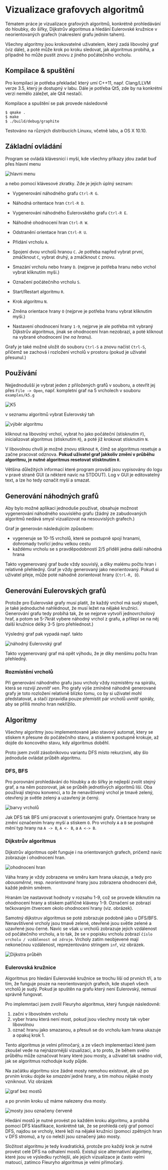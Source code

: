 # Vizualizace grafovych algoritmů

Tématem práce je vizualizace grafových algoritmů, konkrétně prohledávání do hloubky, do šířky, Dijkstrův algoritmus a hledání Eulerovské kružnice v neorientovaných grafech (nakreslení grafu jedním tahem).

Všechny algoritmy jsou krokovatelné uživatelem, který zadá libovolný graf (viz dále), a poté může krok po kroku sledovat, jak algoritmus probíhá, a případně ho může pustit znovu z jiného počátečního vrcholu.

## Kompilace & spuštění

Pro kompilaci je potřeba překladač který umí C++11, např. Clang/LLVM verze 3.5, který je dostupný v labu. Dále je potřeba Qt5, zde by na konkrétní verzi nemělo záležet, ale Qt4 nestačí.

Kompilace a spuštění se pak provede následovně

    $ qmake .
    $ make
    $ ./build/debug/graphite

Testováno na různých distribucích Linuxu, včetně labu, a OS X 10.10.

## Základní ovládání

Program se ovládá klávesnicí i myší, kde všechny příkazy jdou zadat buď přes hlavní menu

![hlavni menu](http://i.imgur.com/KJaB5S6.png)

a nebo pomocí klávesové zkratky. Zde je jejich úplný seznam:

- Vygenerování náhodného grafu `Ctrl-R G`.
- Náhodná oritentace hran `Ctrl-R D`.
- Vygenerování náhodného Eulerovského grafu `Ctrl-R E`.
- Náhodné ohodnocení hran `Ctrl-R W`.
- Odstranění orientace hran `Ctrl-R U`.

- Přidání vrcholu `A`.
- Spojení dvou vrcholů hranou `C`. Je potřeba napřed vybrat první,
  zmáčknout `C`, vybrat druhý, a zmáčknout `C` znovu.
- Smazání vrcholu nebo hrany `D`. (nejprve je potřeba hranu nebo vrchol vybrat kliknutím myši.)
- Označení počátečního vrcholu `S`.
- Start/Restart algoritmu `R`.
- Krok algoritmu `N`.
- Změna orientace hrany `O` (nejprve je potřeba hranu vybrat kliknutím myši.)
- Nastavení ohodnocení hrany `1-9`, nejprve je ale potřeba mít vybraný Dijkstrův algoritmus, jinak se ohodnocení hran nezobrazí, a poté kliknout na vybrané ohodnocení (*ne na hranu*).

Grafy je také možné uložit do souboru `Ctrl-S` a znovu načíst `Ctrl-S`, přičemž se zachová i rozložení vrcholů v prostoru (pokud je uživatel přesunul.)

## Používání

Nejjednodušší je vybrat jeden z přiložených grafů v souboru, a otevřít jej přes `File -> Open`, např. kompletní graf na 5 vrcholech v souboru `examples/k5.g`

![K5](http://i.imgur.com/iYrD1VK.png)

v seznamu algoritmů vybrat Eulerovský tah

![výběr algoritmu](http://i.imgur.com/ewrHxRO.png)

kliknout na libovolný vrchol, vybrat ho jako počáteční (stisknutím `F`), inicializovat algoritmus (stisknutím `R`), a poté již krokovat stisknutím `N`.

V libovolnou chvíli je možné znovu stiknout `R`, čímž se algoritmus resetuje a začne pracovat odznova. **Pokud uživatel graf jakkoliv změní v průběhu algoritmu, je nutné algoritmus resetovat stisktnutím `R`**.

Většina důležitých informací které program provádí jsou vypisovány do logu v pravé straně GUI (a některé navíc na STDOUT). Log v GUI je editovatelný text, a lze ho tedy označit myší a smazat.

## Generování náhodných grafů

Aby bylo možné aplikaci jednoduše používat, obsahuje možnost vygenerování náhodného souvislého grafu (žádný ze zabudovaných algoritmů nedává smysl vizualizovat na nesouvislých grafech.)

Graf je generován následujícím způsobem:

- vygeneruje se 10-15 vrcholů, které se postupně spojí hranami, dohromady tvořící jednu velkou cestu
- každému vrcholu se s pravděpodobností 2/5 přidělí jedna další náhodná hrana

Takto vygenerovaný graf bude vždy souvislý, a díky malému počtu hran i relativně přehledný. Graf je vždy generovaný jako neorientovaný. Pokud si uživatel přeje, může poté náhodně zorientovat hrany (`Ctrl-R, D`).

## Generování Eulerovských grafů

Protože pro Eulerovské grafy musí platit, že každý vrchol má sudý stupeň, je také jednoduché nahlédnout, že musí ležet na nějaké kružnici. Generování grafu tedy probíhá tak, že se nejprve vytvoří jednovrcholový hraf, a potom se 5-7krát vybere náhodný vrchol z grafu, a přilepí se na něj další kružnice délky 3-5 (pro přehlednost.)

Výsledný graf pak vypadá např. takto

![náhodný Eulerovský graf](http://i.imgur.com/LQNxfKa.png)

Takto vygenerovaný graf má opět výhodu, že je díky menšímu počtu hran přehledný.

### Rozmístění vrcholů

Při generování náhodného grafu jsou vrcholy vždy rozmístěny na spirálu, která se rozvijí _zevnitř ven_. Pro grafy výše zmíněné náhodně generované grafy je toto rozložení relativně blízko tomu, co by si uživatel mohl předstatovat, a stačí zpravidla pouze přemístit pár vrcholů uvnitř spirály, aby se příliš mnoho hran nekřížilo.

## Algoritmy

Všechny algoritmy jsou implementované jako stavový automat, ktery se stiskem `R` přesune do počátečního stavu, a stiskem `N` postupně krokuje, až dojde do koncového stavu, kdy algoritmus doběhl.

Proto jsem zvolil zásobníkovou variantu DFS místo rekurzivní, aby šlo jednoduše ovládat průběh algoritmu.

### DFS, BFS

Pro porovnání prohledávání do hloubky a do šířky je nejlepší zvolit stejný graf, a na něm pozorovat, jak se průběh jednotlivých algoritmů liší. Oba používají stejnou konvenci, a to že nenavštívený vrchol je tmavě zelený, otevřený je světle zelený a uzavřený je černý.

![barvy vrcholů](http://i.imgur.com/CaAOrcu.png)

Jak DFS tak BFS umí pracovat s orientovanými grafy. Orientace hrany se změní označením hrany myší a stiskem `O`. Pro vrcholy `A` a `B` se postupně mění typ hrany na `A -> B`, `A <- B`, a `A <-> B`.

### Dijkstrův algoritmus

Dijkstrův algoritmus opět funguje i na orientovaných grafech, pričemž navíc zobrazuje i ohodnocení hran.

![ohodnocení hran](http://i.imgur.com/2d7DzOA.png)

Váha hrany je vždy zobrazena ve směru kam hrana ukazuje, a tedy pro _obousměrné_, resp. _neorientované_ hrany jsou zobrazena ohodnocení dvě, každé jedním směrem.

Hranám lze nastavovat hodnoty v rozsahu 1-9, což se provede kliknutím na ohodnocení hrany a stiskem patřičné klávesy 1-9. Označení se zobrazí tečkovaným čtvercem okolo ohodnocení hrany (viz. obrázek).

Samotný dijkstruv algoritmus se poté zobrazuje podobně jako u DFS/BFS. Nenavštívené vrcholy jsou tmavě zelené, otevřené jsou světle zelené a uzavřené jsou černé. Navíc se však u vrcholů zobrazuje jejich vzdálenost od počátečního vrcholu, a to tak, že se v popisku vrcholu zobrazí `číslo vrcholu / vzdálenost od zdroje`. Vrcholy zatím neobjevené mají nekonečnou vzdálenost, reprezentováno stringem `inf`, viz obrázek.

![Dijkstra průběh](http://i.imgur.com/OWYHOQ7.png)

### Eulerovská kružnice

Algoritmus pro hledání Eulerovské kružnice se trochu liší od prvních tří, a to tím, že funguje pouze na neorientovaných grafech, kde stupeň všech vrcholů je sudý. Pokud je spuštěn na grafu který není Eulerovský, nemusí správně fungovat.

Pro implemntaci jsem zvolil Fleuryho algoritmus, který funguje následovně:

1. začni v libovolném vrcholu
2. vyber hranu která není most, pokud jsou všechny mosty tak vyber libovolnou
3. označ hranu jako smazanou, a přesuň se do vrcholu kam hrana ukazuje a opakuj krok 1.

Tento algoritmus je velmi přímočarý, a ze všech implementací které jsem zkoušel vede na nejnázornější vizualizaci, a to proto, že během svého průběhu může označovat hrany které jsou mosty, a uživatel tak snadno vidí, jak se algoritmus rozhoduje kudy půjde.

Na začátku algoritmu sice žádné mosty nemohou existovat, ale už po prvním kroku dojde ke _smazání_ jedné hrany, a tím mohou nějaké mosty vzniknout. Viz obrázek

![graf bez mostů](http://i.imgur.com/95ubo0l.png)

a po prvním kroku už máme nalezeny dva mosty.

![mosty jsou označeny červeně](http://i.imgur.com/Ls741t3.png)

Hledání mostů je nutné provést po každém kroku algoritmu, a probíhá pomocí DFS klasifikace, konkrétně tak, že se prohledá celý graf pomocí DFS, najdou se vrcholy, které leží na nějaké kružnici (pomocí zpětných hran v DFS stromu), a ty co neleží jsou označený jako mosty.

Složitost algoritmu je tedy kvadratická, protože pro každý krok je nutné provést celé DFS na odhalení mostů. Existují sice alternativní algoritmy, které jsou ve výsledku rychlejší, ale jejich vizualizace je často velmi matoucí, zatímco Fleuryho algoritmus je velmi přímočarý.